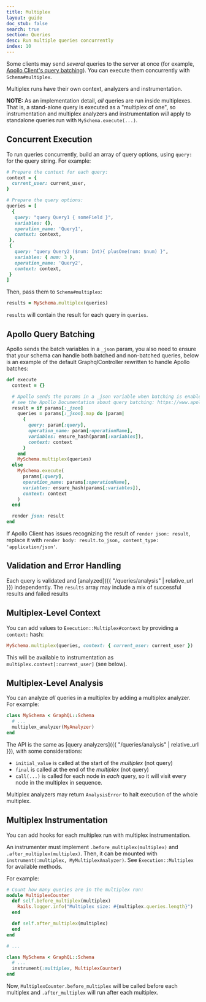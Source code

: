 ```yaml
---
title: Multiplex
layout: guide
doc_stub: false
search: true
section: Queries
desc: Run multiple queries concurrently
index: 10
---
```


Some clients may send _several_ queries to the server at once (for example, [Apollo Client's query batching](https://www.apollographql.com/docs/react/advanced/network-layer.html#query-batching)). You can execute them concurrently with `Schema#multiplex`.

Multiplex runs have their own context, analyzers and instrumentation.

__NOTE:__ As an implementation detail, _all_ queries are run inside multiplexes. That is, a stand-alone query is executed as a "multiplex of one", so instrumentation and multiplex analyzers and instrumentation _will_ apply to standalone queries run with `MySchema.execute(...)`.

## Concurrent Execution

To run queries concurrently, build an array of query options, using `query:` for the query string. For example:

```ruby
# Prepare the context for each query:
context = {
  current_user: current_user,
}

# Prepare the query options:
queries = [
  {
   query: "query Query1 { someField }",
   variables: {},
   operation_name: 'Query1',
   context: context,
 },
 {
   query: "query Query2 ($num: Int){ plusOne(num: $num) }",
   variables: { num: 3 },
   operation_name: 'Query2',
   context: context,
 }
]
```

Then, pass them to `Schema#multiplex`:

```ruby
results = MySchema.multiplex(queries)
```

`results` will contain the result for each query in `queries`.

## Apollo Query Batching

Apollo sends the batch variables in a `_json` param, you also need to ensure that your schema can handle both batched and non-batched queries, below is an example of the default GraphqlController rewritten to handle Apollo batches:

```ruby
def execute
  context = {}

  # Apollo sends the params in a _json variable when batching is enabled
  # see the Apollo Documentation about query batching: https://www.apollographql.com/docs/react/advanced/network-layer.html#query-batching
  result = if params[:_json]
    queries = params[:_json].map do |param|
      {
        query: param[:query],
        operation_name: param[:operationName],
        variables: ensure_hash(param[:variables]),
        context: context
      }
    end
    MySchema.multiplex(queries)
  else
    MySchema.execute(
      params[:query],
      operation_name: params[:operationName],
      variables: ensure_hash(params[:variables]),
      context: context
    )
  end

  render json: result
end
```

If Apollo Client has issues recognizing the result of `render json: result`, replace it with `render body: result.to_json, content_type: 'application/json'`.

## Validation and Error Handling

Each query is validated and [analyzed]({{ "/queries/analysis" | relative_url }}) independently. The `results` array may include a mix of successful results and failed results

## Multiplex-Level Context

You can add values to `Execution::Multiplex#context` by providing a `context:` hash:

```ruby
MySchema.multiplex(queries, context: { current_user: current_user })
```

This will be available to instrumentation as `multiplex.context[:current_user]` (see below).

## Multiplex-Level Analysis

You can analyze _all_ queries in a multiplex by adding a multiplex analyzer. For example:

```ruby
class MySchema < GraphQL::Schema
  # ...
  multiplex_analyzer(MyAnalyzer)
end
```

The API is the same as [query analyzers]({{ "/queries/analysis" | relative_url }}), with some considerations:

- `initial_value` is called at the start of the _multiplex_ (not query)
- `final` is called at the end of the _multiplex_ (not query)
- `call(...)` is called for each node in _each_ query, so it will visit every node in the multiplex in sequence.

Multiplex analyzers may return `AnalysisError` to halt execution of the whole multiplex.

## Multiplex Instrumentation

You can add hooks for each multiplex run with multiplex instrumentation.

An instrumenter must implement `.before_multiplex(multiplex)` and `.after_multiplex(multiplex)`. Then, it can be mounted with `instrument(:multiplex, MyMultiplexAnalyzer)`. See `Execution::Multiplex` for available methods.

For example:

```ruby
# Count how many queries are in the multiplex run:
module MultiplexCounter
  def self.before_multiplex(multiplex)
    Rails.logger.info("Multiplex size: #{multiplex.queries.length}")
  end

  def self.after_multiplex(multiplex)
  end
end

# ...

class MySchema < GraphQL::Schema
  # ...
  instrument(:multiplex, MultiplexCounter)
end
```

Now, `MultiplexCounter.before_multiplex` will be called before each multiplex and `.after_multiplex` will run after each multiplex.

